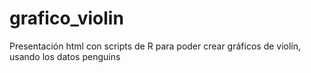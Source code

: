 # grafico_violin
Presentación html con scripts de R para poder crear gráficos de violín, usando los datos penguins
